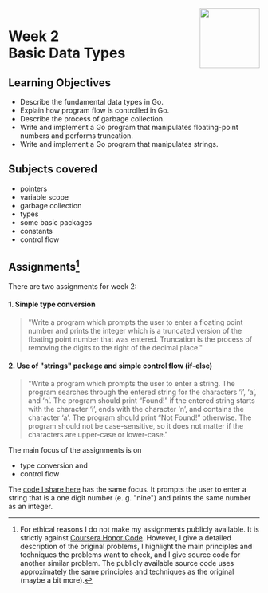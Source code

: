 <a href="../">
  <img src="/img/Getting%20Started%20with%20Go%20logo.avif" width="120" align="right">
</a>

# Week 2 <br> Basic Data Types

## Learning Objectives
- Describe the fundamental data types in Go.
- Explain how program flow is controlled in Go.
- Describe the process of garbage collection.
- Write and implement a Go program that manipulates floating-point numbers and performs truncation.
- Write and implement a Go program that manipulates strings.

## Subjects covered
- pointers
- variable scope
- garbage collection
- types
- some basic packages
- constants
- control flow

## Assignments[^1]

There are two assignments for week 2: 

#### 1. Simple type conversion

>"Write a program which prompts the user to enter a floating point number and prints the integer which is a truncated version of the floating point number that was entered. Truncation is the process of removing the digits to the right of the decimal place."

#### 2. Use of **"strings" package** and simple **control flow** (if-else)

>"Write a program which prompts the user to enter a string. The program searches through the entered string for the characters ‘i’, ‘a’, and ‘n’. The program should print “Found!” if the entered string starts with the character ‘i’, ends with the character ‘n’, and contains the character ‘a’. The program should print “Not Found!” otherwise. The program should not be case-sensitive, so it does not matter if the characters are upper-case or lower-case."

The main focus of the assignments is on 
- type conversion and
- control flow

The [code I share here](./week2.go) has the same focus. It prompts the user to enter a string that is a one digit number (e. g. "nine") and prints the same number as an integer.

[^1]: For ethical reasons I do not make my assignments publicly available. It is strictly against [Coursera Honor Code](https://www.coursera.support/s/article/209818863-Coursera-Honor-Code?language=en_US). However, I give a detailed description of the original problems, I highlight the main principles and techniques the problems want to check, and I give source code for another similar problem. The publicly available source code uses approximately the same principles and techniques as the original (maybe a bit more). 
